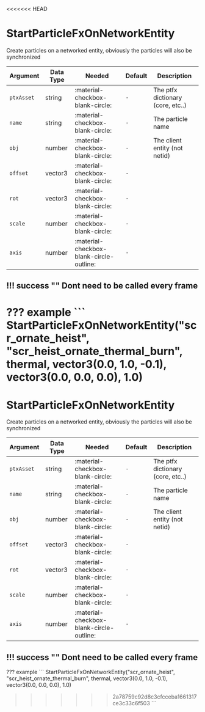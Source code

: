 <<<<<<< HEAD
# StartParticleFxOnNetworkEntity
Create particles on a networked entity, obviously the particles will also be synchronized

| Argument              | Data Type                            | Needed                    | Default         | Description
| ----------------------| ------------------------------------ | ------------------------- |-----------------|-------------
| `ptxAsset`                | string | :material-checkbox-blank-circle: | `-` | The ptfx dictionary (core, etc..)
| `name`                | string | :material-checkbox-blank-circle: | `-` | The particle name
| `obj`                | number | :material-checkbox-blank-circle: | `-` | The client entity (not netid)
| `offset`                | vector3 | :material-checkbox-blank-circle: | `-` | 
| `rot`                | vector3 | :material-checkbox-blank-circle: | `-` | 
| `scale`                | number | :material-checkbox-blank-circle: | `-` | 
| `axis`                | number | :material-checkbox-blank-circle-outline: | `-` | 


!!! success ""
    Dont need to be called every frame
---
??? example
    ```
    StartParticleFxOnNetworkEntity("scr_ornate_heist", "scr_heist_ornate_thermal_burn", thermal, vector3(0.0, 1.0, -0.1), vector3(0.0, 0.0, 0.0), 1.0)
=======
# StartParticleFxOnNetworkEntity
Create particles on a networked entity, obviously the particles will also be synchronized

| Argument              | Data Type                            | Needed                    | Default         | Description
| ----------------------| ------------------------------------ | ------------------------- |-----------------|-------------
| `ptxAsset`                | string | :material-checkbox-blank-circle: | `-` | The ptfx dictionary (core, etc..)
| `name`                | string | :material-checkbox-blank-circle: | `-` | The particle name
| `obj`                | number | :material-checkbox-blank-circle: | `-` | The client entity (not netid)
| `offset`                | vector3 | :material-checkbox-blank-circle: | `-` | 
| `rot`                | vector3 | :material-checkbox-blank-circle: | `-` | 
| `scale`                | number | :material-checkbox-blank-circle: | `-` | 
| `axis`                | number | :material-checkbox-blank-circle-outline: | `-` | 


!!! success ""
    Dont need to be called every frame
---
??? example
    ```
    StartParticleFxOnNetworkEntity("scr_ornate_heist", "scr_heist_ornate_thermal_burn", thermal, vector3(0.0, 1.0, -0.1), vector3(0.0, 0.0, 0.0), 1.0)
>>>>>>> 2a78759c92d8c3cfcceba1661317ce3c33c6f503
    ```